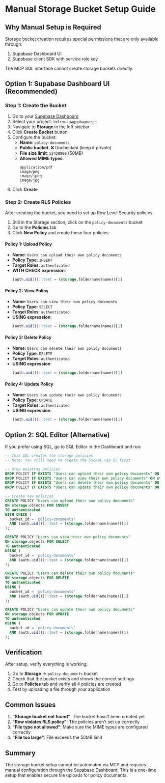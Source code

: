 # Manual Storage Bucket Setup Guide

## Why Manual Setup is Required

Storage bucket creation requires special permissions that are only available through:
1. Supabase Dashboard UI
2. Supabase client SDK with service role key

The MCP SQL interface cannot create storage buckets directly.

## Option 1: Supabase Dashboard UI (Recommended)

### Step 1: Create the Bucket

1. Go to your [Supabase Dashboard](https://supabase.com/dashboard)
2. Select your project: `tmlrvecuwgppbaynesji`
3. Navigate to **Storage** in the left sidebar
4. Click **Create Bucket** button
5. Configure the bucket:
   - **Name**: `policy-documents`
   - **Public bucket**: ❌ Unchecked (keep it private)
   - **File size limit**: `52428800` (50MB)
   - **Allowed MIME types**:
     ```
     application/pdf
     image/png
     image/jpeg
     image/jpg
     ```
6. Click **Create**

### Step 2: Create RLS Policies

After creating the bucket, you need to set up Row Level Security policies:

1. Still in the Storage section, click on the `policy-documents` bucket
2. Go to the **Policies** tab
3. Click **New Policy** and create these four policies:

#### Policy 1: Upload Policy
- **Name**: `Users can upload their own policy documents`
- **Policy Type**: `INSERT`
- **Target Roles**: `authenticated`
- **WITH CHECK expression**:
  ```sql
  (auth.uid())::text = (storage.foldername(name))[1]
  ```

#### Policy 2: View Policy
- **Name**: `Users can view their own policy documents`
- **Policy Type**: `SELECT`
- **Target Roles**: `authenticated`
- **USING expression**:
  ```sql
  (auth.uid())::text = (storage.foldername(name))[1]
  ```

#### Policy 3: Delete Policy
- **Name**: `Users can delete their own policy documents`
- **Policy Type**: `DELETE`
- **Target Roles**: `authenticated`
- **USING expression**:
  ```sql
  (auth.uid())::text = (storage.foldername(name))[1]
  ```

#### Policy 4: Update Policy
- **Name**: `Users can update their own policy documents`
- **Policy Type**: `UPDATE`
- **Target Roles**: `authenticated`
- **USING expression**:
  ```sql
  (auth.uid())::text = (storage.foldername(name))[1]
  ```

## Option 2: SQL Editor (Alternative)

If you prefer using SQL, go to SQL Editor in the Dashboard and run:

```sql
-- This SQL creates the storage policies
-- Note: You still need to create the bucket via UI first

-- Drop existing policies
DROP POLICY IF EXISTS "Users can upload their own policy documents" ON storage.objects;
DROP POLICY IF EXISTS "Users can view their own policy documents" ON storage.objects;
DROP POLICY IF EXISTS "Users can delete their own policy documents" ON storage.objects;
DROP POLICY IF EXISTS "Users can update their own policy documents" ON storage.objects;

-- Create new policies
CREATE POLICY "Users can upload their own policy documents"
ON storage.objects FOR INSERT
TO authenticated
WITH CHECK (
  bucket_id = 'policy-documents'
  AND (auth.uid())::text = (storage.foldername(name))[1]
);

CREATE POLICY "Users can view their own policy documents"
ON storage.objects FOR SELECT
TO authenticated
USING (
  bucket_id = 'policy-documents'
  AND (auth.uid())::text = (storage.foldername(name))[1]
);

CREATE POLICY "Users can delete their own policy documents"
ON storage.objects FOR DELETE
TO authenticated
USING (
  bucket_id = 'policy-documents'
  AND (auth.uid())::text = (storage.foldername(name))[1]
);

CREATE POLICY "Users can update their own policy documents"
ON storage.objects FOR UPDATE
TO authenticated
USING (
  bucket_id = 'policy-documents'
  AND (auth.uid())::text = (storage.foldername(name))[1]
);
```

## Verification

After setup, verify everything is working:

1. Go to **Storage** → `policy-documents` bucket
2. Check that the bucket exists and shows the correct settings
3. Go to **Policies** tab and verify all 4 policies are created
4. Test by uploading a file through your application

## Common Issues

1. **"Storage bucket not found"**: The bucket hasn't been created yet
2. **"Row violates RLS policy"**: The policies aren't set up correctly
3. **"File type not allowed"**: Make sure the MIME types are configured correctly
4. **"File too large"**: File exceeds the 50MB limit

## Summary

The storage bucket setup cannot be automated via MCP and requires manual configuration through the Supabase Dashboard. This is a one-time setup that enables secure file uploads for policy documents.

